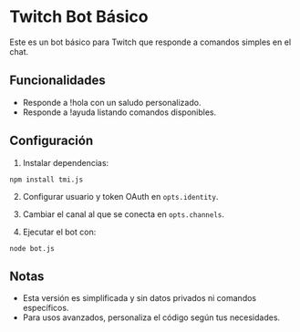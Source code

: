 
# Twitch Bot Básico

Este es un bot básico para Twitch que responde a comandos simples en el chat.

## Funcionalidades
- Responde a !hola con un saludo personalizado.
- Responde a !ayuda listando comandos disponibles.

## Configuración
1. Instalar dependencias:
```
npm install tmi.js
```

2. Configurar usuario y token OAuth en `opts.identity`.

3. Cambiar el canal al que se conecta en `opts.channels`.

4. Ejecutar el bot con:
```
node bot.js
```

## Notas
- Esta versión es simplificada y sin datos privados ni comandos específicos.
- Para usos avanzados, personaliza el código según tus necesidades.

